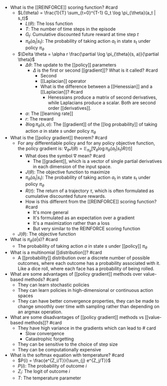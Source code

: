 - What is the [[REINFORCE]] scoring function? #card
  - $L(\theta) = \frac{1}{T} \sum_{t=0}^{T-1} G_t \log \pi_{\theta}(a_t | s_t)$
    - $L(\theta)$: The loss function
    - $T$: The number of time steps in the episode
    - $G_t$: Cumulative discounted future reward at time step $t$
    - $\pi_{\theta}(a_t | s_t)$: The probability of taking action $a_t$ in state $s_t$ under policy $\pi_{\theta}$
  - $\Delta \theta = \alpha r \frac{\partial \log \pi_{\theta}(s, a)}{\partial \theta}$
    - $\Delta \theta$: The update to the [[policy]] parameters
      - $\Delta$ is the first or second [[gradient]]? What is it called? #card
        - Second
        - [[Laplacian]] operator
        - What is the difference between a [[Henessian]] and a [[Laplacian]]? #card
            - Henessians produce a matrix of second derivatives, while Laplacians produce a scalar. Both are second order [[derivatives]].
    - $\alpha$: The [[learning rate]]
    - $r$: The reward
    - $\partial{\log \pi_{\theta}(s, a)}$: The [[gradient]] of the [[log probability]] of taking action $a$ in state $s$ under policy $\pi_{\theta}$
- What is the [[policy gradient]] theorem? #card
    - For any differentiable policy and for any policy objective function, the policy gradient is: $\nabla_{\theta} J(\theta) = \mathbb{E}_{\pi_{\theta}}[\nabla_{\theta} \log \pi_{\theta}(a_t | s_t) R(\tau)]$
        - What does the symbol $\nabla$ mean? #card
            - The [[gradient]], which is a vector of single partial derivatives in each dimension of the input space.
        - $J(\theta)$: The objective function to maximize
        - $\pi_{\theta}(a_t | s_t)$: The probability of taking action $a_t$ in state $s_t$ under policy $\pi_{\theta}$
        - $R(\tau)$: The return of a trajectory $\tau$, which is often formulated as cumulative discounted future rewards.
        - How is this different from the [[REINFORCE]] scoring function? #card
            - It's more general
            - It's formulated as an expectation over a gradient
            - It's a maximization rather than a loss
            - But very similar to the REINFORCE scoring function
    - $J(\theta)$: The objective function
- What is $\pi_{\theta}(a | s)$? #card
    - The probability of taking action $a$ in state $s$ under [[policy]] $\pi_{\theta}$
- What is a multinomial [[distribution]]? #card
    - A [[probability]] distribution over a discrete number of possible outcomes, where each outcome has a probability associated with it. Like a dice roll, where each face has a probability of being rolled.
- What are some advantages of [[policy gradient]] methods over value-based methods? #card
    - They can learn stochastic policies
    - They can learn policies in high-dimensional or continuous action spaces
    - They can have better convergence properties, they can be made to change smoothly over time with sampling rather than depending on an argmax operation.
- What are some disadvantages of [[policy gradient]] methods vs [[value-based methods]]? #card
    - They have high variance in the gradients which can lead to # card
        - Slow convergence
        - Catastrophic forgetting
    - They can be sensitive to the choice of step size
    - They can be computationally expensive
- What is the softmax equation with temperature? #card
    - $P(i) = \frac{e^{Z_i/T}}{\sum_{j} e^{Z_j/T}}$
    - $P(i)$: The probability of outcome $i$
    - $Z_i$: The logit of outcome $i$
    - $T$: The temperature parameter